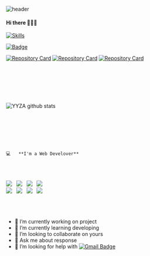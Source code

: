 ![header](https://capsule-render.vercel.app/api?type=waving&color=auto&height=200&section=header&text=%20&fontSize=90)
#### Hi there 👋👩‍💻




[![Skills](https://widget.realdeveloper.pro/api/top?stack=javascript,react,redux)](https://github.com/YYZA)




[![Badge](https://widget.realdeveloper.pro/api/badge?title=Skills&badges=JavaScript,Firebase,React,CSS,Redux,RESTAPI,axios,redux-thunk)](https://github.com/YYZA)

[![Repository Card](https://widget.realdeveloper.pro/api/card?user=YYZA&repo=team-voice-project)](https://github.com/YYZA/team-voice-project)
[![Repository Card](https://widget.realdeveloper.pro/api/card?user=janghyunmin&repo=StockApp)](https://github.com/janghyunmin/StockApp)
[![Repository Card](https://widget.realdeveloper.pro/api/card?user=janghyunmin&repo=MoneyPot)](https://github.com/YYZA/MoneyPot)
 
<br>
<br>
<br>
<br>
<br>


![YYZA github stats](https://github-readme-stats.vercel.app/api?username=YYZA&show_icons=true&theme=highcontrast)

<br>
<br>
<br>
<br>
<br>


<pre><code>💻   **I'm a Web Develover**        </code></pre>

</br>
<p align="left">
</br>
<img src="https://img.shields.io/badge/React-007396?style=flat-square&logo=React&logoColor=white"/></a> &nbsp
<img src="https://img.shields.io/badge/Redux-0095D5?style=flat-square&logo=Redux&logoColor=white"/></a> &nbsp
<img src="https://img.shields.io/badge/axios-777BB4?style=flat-square&logo=axios&logoColor=white"/></a> &nbsp 
<img src="https://img.shields.io/badge/JavaScript-F7DF1E?style=flat-square&logo=JavaScript&logoColor=white"/></a> &nbsp


</br>
<img src="https://img.shields.io/badge/Node.js-339933?style=flat-square&logo=Node.js&logoColor=white"/></a> &nbsp
<img src="https://img.shields.io/badge/Firebase-4479A1?style=flat-square&logo=Firebase&logoColor=#FFCA28"/></a> &nbsp 
<img src="https://img.shields.io/badge/HTML5-E34F26?style=flat-square&logo=HTML5&logoColor=white"/></a> &nbsp 
<img src="https://img.shields.io/badge/CSS3-1572B6?style=flat-square&logo=CSS3&logoColor=white"/></a> &nbsp  </br>

<br>
<br>
<br>

- 🔭 I’m currently working on project
- 🌱 I’m currently learning developing
- 👯 I’m looking to collaborate on yours
- 💬 Ask me about response
- 🤔 I’m looking for help with [![Gmail Badge](https://img.shields.io/badge/Gmail-d14836?style=flat-square&logo=Gmail&logoColor=white&link=mailto:wkd556@gmail.com)](mailto:wkd556@gmail.com)






<!--![Top Langs](https://github-readme-stats.vercel.app/api/top-langs/?username=janghyunmin&show_icons=true&theme=highcontrast&hide=python&layout=compact) -->

